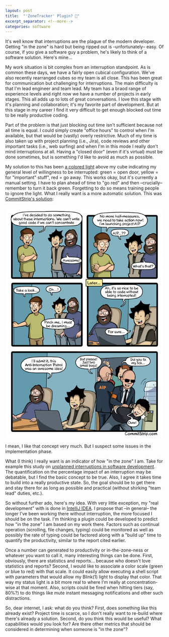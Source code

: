 ```yaml
---
layout: post
title:  "'ZoneTracker' Plugin? 🤔"
excerpt_separator: <!--more-->
categories: software
---
```


It's well know that interruptions are the plague of the modern developer. Getting 
"in the zone" is hard but being ripped out is –unfortunately– easy. Of course, if you
give a software guy a problem, he's likely to think of a software solution. Here's mine...
<!--more-->

My work situation is bit complex from an interruption standpoint. As is common these days,
we have a fairly open cubical configuration. We've also recently rearranged cubes so my
team is all close. This has been great for communication but challenging for 
interruptions. The main difficulty is that I'm lead engineer and team lead. My team has
a braod range of experience levels and right now we have a number of projects in early
stages. This all adds up to lots of great conversations. I love this stage with it's
planning and collaboration; it's my favorite part of development. But at this stage in
my career I find it very difficult to get enough blocked out time to be really productive
coding.

Part of the problem is that just blocking out time isn't sufficient because not all time
is equal. I could simply create "office hours" to control when I'm available, but that
would be (vastly) overly restrictive. Much of my time is also taken up with project
planning (i.e., Jira), code reviews and other important tasks (i.e., web surfing) and when
I'm in this mode I really don't mind interruptions at all. Having a "closed door" (even
if it's virtual) must be done sometimes, but is something I'd like to avoid as much as 
possible.

My solution to this has been [a colored light](https://blink1.thingm.com) above my cube 
indicating my general level of willingness to be interrupted: green = open door, yellow =
for "important" stuff", red = go away. This works okay, but it's currently a manual 
setting. I have to plan ahead of time to "go red" and then –crucially– remember to turn
it back green. Forgetting to do so means training people to ignore the light. What I 
really want is a more automatic solution. This was [CommitStrip's solution](http://www.commitstrip.com/en/2018/01/11/the-war-on-interruptions/):

<a href="http://www.commitstrip.com/en/2018/01/11/the-war-on-interruptions/">![CommitStrip comic: War on Interruptions](/assets/img/20180124-commitstrip-war-on-interruptions.jpg "CommitStrip: War on Interruptions")</a>

I mean, I like that concept very much. But I suspect some issues in the implementation 
phase.

What (I think) I really want is an indicator of how "in the zone" I am. Take for example
this study on [unplanned interruptions in software development](https://novicearshad.wordpress.com/2012/01/24/unplanned-interruptions-in-software-development/).
The quantification on the percentage impact of an interruption may be debatable, but I
find the basic concept to be true. Also, I agree it takes time to build into a really
productive state. So, the goal should be to get there and stay there for as long as
possible and practical (without shirking "team lead" duties, etc.).

So without further ado, here's my idea. With very little exception, my "real development"
with is done in [IntelliJ IDEA](https://www.jetbrains.com/idea). I propose that 
–in general– the longer I've been working there without interruption, the more focused I
should be on the task. I'm thinking a plugin could be developed to predict how "in the 
zone" I am based on my work there. Factors such as continual operation (scrolling, 
file changes, typing) could be monitored as well as possibly the rate of typing could be
factored along with a "build up" time to quantify the productivity, similar to the report
cited earlier.

Once a number can generated to productivity or in-the-zone-ness or whatever you want to
call it, many interesting things can be done. First, obviously, there are statistics and
reports... because who doesn't love statistics and reports? Second, I would like to 
associate a color scale (green or blue to red) with that scale. It could easily allow
executing a shell script with parameters that would allow my Blink(1) light to display 
that color. That way my status light is a bit more real to where I'm really at 
concentration-wise at that moment. Also, scripts could be fired when hitting tiers 
(say, 80%?) to do things like mute instant messaging notifications and other such 
distractions.

So, dear internet, I ask: what do you think? First, does something like this already 
exist? Project time is scarce, so I don't really want to re-build where there's already 
a solution. Second, do you think this would be useful? What capabilities would you look 
for? Are there other metrics that should be considered in determining when someone is
"in the zone"?